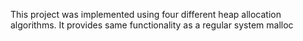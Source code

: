 This project was implemented using four different heap allocation algorithms. It provides same functionality as a regular system malloc
